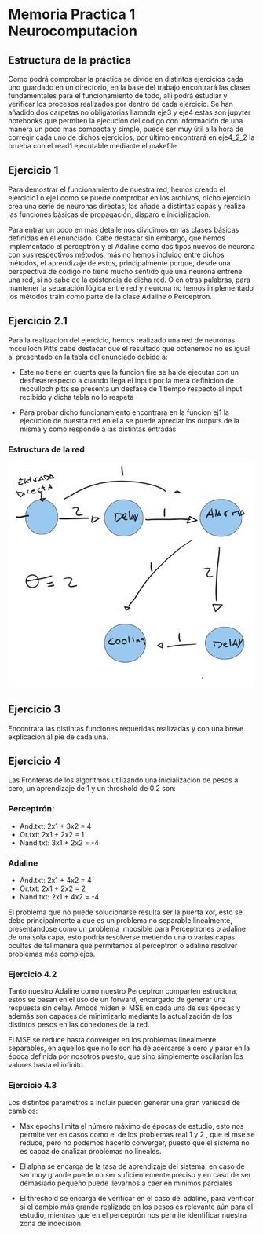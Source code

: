 # Memoria Practica 1 Neurocomputacion

## Estructura de la práctica
Como podrá comprobar la práctica se divide en distintos ejercicios cada uno guardado en un directorio, en la base del
trabajo encontrará las clases fundamentales para el funcionamiento de todo, allí podrá estudiar y verificar los procesos
realizados por dentro de cada ejercicio. Se han añadido dos carpetas no obligatorias llamada eje3 y eje4 estas son 
jupyter notebooks que permiten la ejecucion del codigo con información de una manera un poco más compacta y simple, puede
ser muy útil a la hora de corregir cada uno de dichos ejercicios, por último encontrará en eje4_2_2 la prueba con el read1
ejecutable mediante el makefile

## Ejercicio 1
Para demostrar el funcionamiento de nuestra red, hemos creado el ejercicio1 o eje1 como se puede comprobar en los 
archivos, dicho ejercicio crea una serie de neuronas directas, las añade a distintas capas y realiza las funciones 
básicas de propagación, disparo e inicialización.

Para entrar un poco en más detalle nos dividimos en las clases básicas definidas en el enunciado.
Cabe destacar sin embargo, que hemos implementado el perceptrón y el Adaline como dos tipos nuevos de neurona con sus
respectivos métodos, más no hemos incluido entre dichos métodos, el aprendizaje de estos, principalmente porque, desde
una perspectiva de código no tiene mucho sentido que una neurona entrene una red, si no sabe de la existencia de dicha 
red. O en otras palabras, para mantener la separación lógica entre red y neurona no hemos implementado los métodos train
como parte de la clase Adaline o Perceptron.


## Ejercicio 2.1
Para la realizacion del ejercicio, hemos realizado una red de neuronas mcculloch Pitts
cabe destacar que el resultado que obtenemos no es igual al presentado en la tabla del enunciado 
debido a:
 - Este no tiene en cuenta que la funcion fire se ha de ejecutar con un desfase respecto a cuando llega el input
por la mera definicion de mcculloch pitts se presenta un desfase de 1 tiempo respecto al input recibido y dicha tabla 
no lo respeta

 - Para probar dicho funcionamiento encontrara en la funcion ej1 la ejecucion de nuestra red en ella se puede apreciar
los outputs de la misma y como responde a las distintas entradas
### Estructura de la red
![](diseno_mc_pitts.png)

## Ejercicio 3

Encontrará las distintas funciones requeridas realizadas y con una breve explicacion al pie de cada una.

## Ejercicio 4

Las Fronteras de los algoritmos utilizando una inicializacion de pesos a cero, un aprendizaje de 1 y un threshold de 
0.2 son:

### Perceptrón:
 - And.txt: 2x1 + 3x2 = 4
 - Or.txt: 2x1 + 2x2 = 1
 - Nand.txt: 3x1 + 2x2 = -4  
### Adaline
 - And.txt: 2x1 + 4x2 = 4
 - Or.txt: 2x1 + 2x2 = 2
 - Nand.txt: 2x1 + 4x2 = -4

El problema que no puede solucionarse resulta ser la puerta xor, esto se debe principalmente a que es un problema no separable
linealmente, presentándose como un problema imposible para Perceptrones o adaline de una sola capa, esto podría resolverse
metiendo una o varias capas ocultas de tal manera que permitamos al perceptron o adaline resolver problemas más complejos.


### Ejercicio 4.2
Tanto nuestro Adaline como nuestro Perceptron comparten estructura, estos se basan en el uso de un forward, encargado de 
generar una respuesta sin delay. Ambos miden el MSE en cada una de sus épocas y además son capaces de minimizarlo mediante
la actualización de los distintos pesos en las conexiones de la red.

El MSE se reduce hasta converger en los problemas linealmente separables, en aquellos que no lo son ha de acercarse a cero
y parar en la época definida por nosotros puesto, que sino simplemente oscilarían los valores hasta el infinito.
### Ejercicio 4.3
Los distintos parámetros a incluir pueden generar una gran variedad de cambios:
- Max epochs limita el número máximo de épocas de estudio, esto nos permite ver en casos como el de los problemas real 1 y 2
, que el mse se reduce, pero no podemos hacerlo converger, puesto que el sistema no es capaz de analizar problemas no lineales.

- El alpha se encarga de la tasa de aprendizaje del sistema, en caso de ser muy grande puede no ser suficientemente preciso
y en caso de ser demasiado pequeño puede llevarnos a caer en mínimos parciales

- El threshold se encarga de verificar en el caso del adaline, para verificar si el cambio más grande realizado en los pesos es
relevante aún para el estudio, mientras que en el perceptrón nos permite identificar nuestra zona de indecisión.